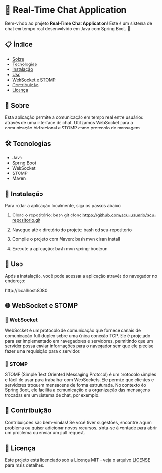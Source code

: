 # 📡 Real-Time Chat Application

Bem-vindo ao projeto **Real-Time Chat Application**! Este é um sistema de chat em tempo real desenvolvido em Java com Spring Boot. 🚀

## 📋 Índice

- [Sobre](#sobre)
- [Tecnologias](#tecnologias)
- [Instalação](#instalação)
- [Uso](#uso)
- [WebSocket e STOMP](#websocket-e-stomp)
- [Contribuição](#contribuição)
- [Licença](#licença)

## 📖 Sobre

Esta aplicação permite a comunicação em tempo real entre usuários através de uma interface de chat. Utilizamos WebSocket para a comunicação bidirecional e STOMP como protocolo de mensagem.

## 🛠️ Tecnologias

- Java
- Spring Boot
- WebSocket
- STOMP
- Maven

## 💾 Instalação

Para rodar a aplicação localmente, siga os passos abaixo:

1. Clone o repositório:
    bash
    git clone https://github.com/seu-usuario/seu-repositorio.git
    

2. Navegue até o diretório do projeto:
    bash
    cd seu-repositorio
    

3. Compile o projeto com Maven:
    bash
    mvn clean install
    

4. Execute a aplicação:
    bash
    mvn spring-boot:run
    

## 🚀 Uso

Após a instalação, você pode acessar a aplicação através do navegador no endereço:

http://localhost:8080


## 🌐 WebSocket e STOMP

### 🔄 WebSocket

WebSocket é um protocolo de comunicação que fornece canais de comunicação full-duplex sobre uma única conexão TCP. Ele é projetado para ser implementado em navegadores e servidores, permitindo que um servidor possa enviar informações para o navegador sem que ele precise fazer uma requisição para o servidor.

### 📨 STOMP

STOMP (Simple Text Oriented Messaging Protocol) é um protocolo simples e fácil de usar para trabalhar com WebSockets. Ele permite que clientes e servidores troquem mensagens de forma estruturada. No contexto do Spring Boot, ele facilita a comunicação e a organização das mensagens trocadas em um sistema de chat, por exemplo.

## 🤝 Contribuição

Contribuições são bem-vindas! Se você tiver sugestões, encontre algum problema ou quiser adicionar novos recursos, sinta-se à vontade para abrir um problema ou enviar um pull request.

## 📄 Licença

Este projeto está licenciado sob a Licença MIT - veja o arquivo [LICENSE](LICENSE) para mais detalhes.

